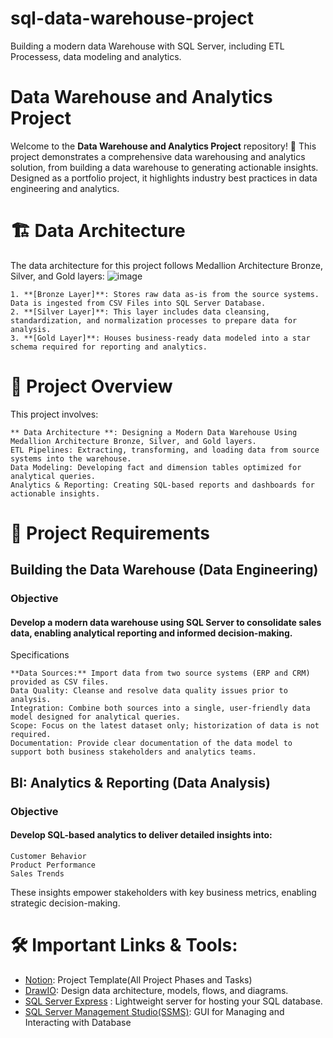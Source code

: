 # sql-data-warehouse-project
Building a modern data Warehouse with SQL Server, including ETL Processess, data modeling and analytics.
# Data Warehouse and Analytics Project
Welcome to the **Data Warehouse and Analytics Project** repository! 🚀
This project demonstrates a comprehensive data warehousing and analytics solution, from building a data warehouse to generating actionable insights. Designed as a portfolio project, it highlights industry best practices in data engineering and analytics.
# 🏗️ Data Architecture
The data architecture for this project follows Medallion Architecture Bronze, Silver, and Gold layers: 
![image](https://github.com/user-attachments/assets/05c6021c-234f-4a76-8ba1-b0c62b181f30)

    1. **[Bronze Layer]**: Stores raw data as-is from the source systems. Data is ingested from CSV Files into SQL Server Database.
    2. **[Silver Layer]**: This layer includes data cleansing, standardization, and normalization processes to prepare data for analysis.
    3. **[Gold Layer]**: Houses business-ready data modeled into a star schema required for reporting and analytics.
   # 📖 Project Overview
   This project involves:

    ** Data Architecture **: Designing a Modern Data Warehouse Using Medallion Architecture Bronze, Silver, and Gold layers.
    ETL Pipelines: Extracting, transforming, and loading data from source systems into the warehouse.
    Data Modeling: Developing fact and dimension tables optimized for analytical queries.
    Analytics & Reporting: Creating SQL-based reports and dashboards for actionable insights.
    
# 🚀 Project Requirements
## Building the Data Warehouse (Data Engineering)
### Objective

#### Develop a modern data warehouse using SQL Server to consolidate sales data, enabling analytical reporting and informed decision-making.
Specifications

    **Data Sources:** Import data from two source systems (ERP and CRM) provided as CSV files.
    Data Quality: Cleanse and resolve data quality issues prior to analysis.
    Integration: Combine both sources into a single, user-friendly data model designed for analytical queries.
    Scope: Focus on the latest dataset only; historization of data is not required.
    Documentation: Provide clear documentation of the data model to support both business stakeholders and analytics teams.

## BI: Analytics & Reporting (Data Analysis)
### Objective

#### Develop SQL-based analytics to deliver detailed insights into:

    Customer Behavior
    Product Performance
    Sales Trends

These insights empower stakeholders with key business metrics, enabling strategic decision-making.
# 🛠️ Important Links & Tools:
* [Notion](https://www.notion.so/Data-Warehouse-Project-1cc010b613ed8099aa89eb42f79b6140?pvs=4): Project Template(All Project Phases and Tasks)
* [DrawIO](https://www.drawio.com/): Design data architecture, models, flows, and diagrams.
* [SQL Server Express](https://www.microsoft.com/en-us/sql-server/sql-server-downloads) : Lightweight server for hosting your SQL database.
* [SQL Server Management Studio(SSMS)](https://learn.microsoft.com/en-us/ssms/download-sql-server-management-studio-ssms?view=sql-server-ver16): GUI for Managing and Interacting with Database


    

